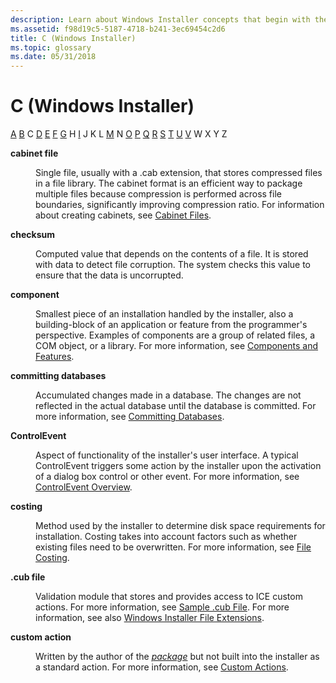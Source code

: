```yaml
---
description: Learn about Windows Installer concepts that begin with the letter C, such as cabinet file and checksum.
ms.assetid: f98d19c5-5187-4718-b241-3ec69454c2d6
title: C (Windows Installer)
ms.topic: glossary
ms.date: 05/31/2018
---
```


# C (Windows Installer)

[A](a-gly.md) [B](b-gly.md) C [D](d-gly.md) [E](e-gly.md) [F](f-gly.md) [G](g-gly.md) H [I](i-gly.md) J K L [M](m-gly.md) N [O](o-gly.md) [P](p-gly.md) [Q](q-gly.md) [R](r-gly.md) [S](s-gly.md) [T](t-gly.md) [U](u-gly.md) [V](v-gly.md) W X Y Z

<dl> <dt>

<span id="_msi_cabinet_file_using_windows_installer_gly"></span><span id="_MSI_CABINET_FILE_USING_WINDOWS_INSTALLER_GLY"></span>**cabinet file**
</dt> <dd>

Single file, usually with a .cab extension, that stores compressed files in a file library. The cabinet format is an efficient way to package multiple files because compression is performed across file boundaries, significantly improving compression ratio. For information about creating cabinets, see [Cabinet Files](cabinet-files.md).

</dd> <dt>

<span id="_msi_checksum_gly"></span><span id="_MSI_CHECKSUM_GLY"></span>**checksum**
</dt> <dd>

Computed value that depends on the contents of a file. It is stored with data to detect file corruption. The system checks this value to ensure that the data is uncorrupted.

</dd> <dt>

<span id="_msi_component_using_windows_installer_gly"></span><span id="_MSI_COMPONENT_USING_WINDOWS_INSTALLER_GLY"></span>**component**
</dt> <dd>

Smallest piece of an installation handled by the installer, also a building-block of an application or feature from the programmer's perspective. Examples of components are a group of related files, a COM object, or a library. For more information, see [Components and Features](components-and-features.md).

</dd> <dt>

<span id="_msi_committing_databases_using_windows_installer_gly"></span><span id="_MSI_COMMITTING_DATABASES_USING_WINDOWS_INSTALLER_GLY"></span>**committing databases**
</dt> <dd>

Accumulated changes made in a database. The changes are not reflected in the actual database until the database is committed. For more information, see [Committing Databases](committing-databases.md).

</dd> <dt>

<span id="_msi_controlevent_gly"></span><span id="_MSI_CONTROLEVENT_GLY"></span>**ControlEvent**
</dt> <dd>

Aspect of functionality of the installer's user interface. A typical ControlEvent triggers some action by the installer upon the activation of a dialog box control or other event. For more information, see [ControlEvent Overview](controlevent-overview.md).

</dd> <dt>

<span id="_msi_costing_gly"></span><span id="_MSI_COSTING_GLY"></span>**costing**
</dt> <dd>

Method used by the installer to determine disk space requirements for installation. Costing takes into account factors such as whether existing files need to be overwritten. For more information, see [File Costing](file-costing.md).

</dd> <dt>

<span id="_msi_.cub_file_gly"></span><span id="_MSI_.CUB_FILE_GLY"></span>**.cub file**
</dt> <dd>

Validation module that stores and provides access to ICE custom actions. For more information, see [Sample .cub File](sample--cub-file.md). For more information, see also [Windows Installer File Extensions](windows-installer-file-extensions.md).

</dd> <dt>

<span id="_msi_custom_action_using_windows_installer_gly"></span><span id="_MSI_CUSTOM_ACTION_USING_WINDOWS_INSTALLER_GLY"></span>**custom action**
</dt> <dd>

Written by the author of the [*package*](p-gly.md) but not built into the installer as a standard action. For more information, see [Custom Actions](custom-actions.md).

</dd> </dl>

 

 



